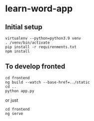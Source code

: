 # learn-word-app

## Initial setup
```
virtualenv --python=python3.9 venv
. /venv/bin/activate
pip install -r requirenments.txt
npm install
```

## To develop fronted
```
cd frontend
ng build --watch --base-href=../static
cd ..
python app.py
```
or just

```
cd frontend
ng serve
```
